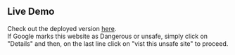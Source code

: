 ## Live Demo
Check out the deployed version [here](https://golden-llama-d841f9.netlify.app/).<br>If Google marks this website as Dangerous or unsafe, simply click on "Details" and then, on the last line click on "vist this unsafe site" to proceed.
